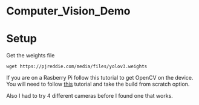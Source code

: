 # Computer_Vision_Demo

# Setup
Get the weights file
```
wget https://pjreddie.com/media/files/yolov3.weights
```

If you are on a Rasberry Pi follow this tutorial to get OpenCV on the device.  You will need to follow [this](https://www.pyimagesearch.com/2018/09/26/install-opencv-4-on-your-raspberry-pi/) tutorial and take the build from scratch option.  

Also I had to try 4 different cameras before I found one that works.



